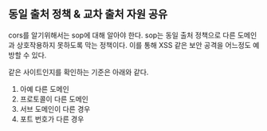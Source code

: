 ## 동일 출처 정책 & 교차 출처 자원 공유

cors를 알기위해서는 sop에 대해 알아야 한다.
sop는 동일 출처 정책으로 다른 도메인과 상호작용하지 못하도록 막는 정책이다.
이를 통해 XSS 같은 보안 공격을 어느정도 예방할 수 있다.

같은 사이트인지를 확인하는 기준은 아래와 같다.
1. 아예 다른 도메인
2. 프로토콜이 다른 도메인
3. 서브 도메인이 다른 경우
4. 포트 번호가 다른 경우
